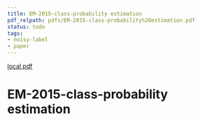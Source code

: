 ```yaml
---
title: EM-2015-class-probability estimation
pdf_relpath: pdfs/EM-2015-class-probability%20estimation.pdf
status: todo
tags:
- noisy-label
- paper
---
```


[local pdf](../../../pdfs/EM-2015-class-probability%20estimation.pdf)

# EM-2015-class-probability estimation
